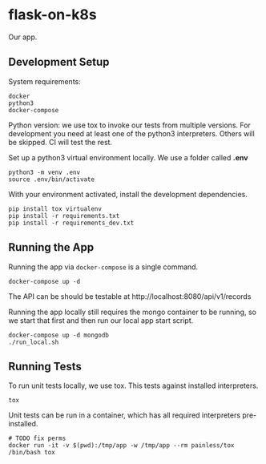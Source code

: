 # flask-on-k8s

Our app.

## Development Setup

System requirements:

```
docker
python3
docker-compose
```

Python version: we use tox to invoke our tests from multiple versions. For development you need
at least one of the python3 interpreters. Others will be skipped. CI will test the rest.

Set up a python3 virtual environment locally. We use a folder called **.env**

```
python3 -m venv .env
source .env/bin/activate
```

With your environment activated, install the development dependencies.

```
pip install tox virtualenv
pip install -r requirements.txt
pip install -r requirements_dev.txt
```

## Running the App

Running the app via `docker-compose` is a single command.

```
docker-compose up -d
```

The API can be should be testable at http://localhost:8080/api/v1/records 

Running the app locally still requires the mongo container to be running, so we
start that first and then run our local app start script.

```
docker-compose up -d mongodb
./run_local.sh
```



## Running Tests

To run unit tests locally, we use tox. This tests against installed interpreters.

```
tox
```

Unit tests can be run in a container, which has all required interpreters pre-installed.

```
# TODO fix perms
docker run -it -v $(pwd):/tmp/app -w /tmp/app --rm painless/tox /bin/bash tox
```